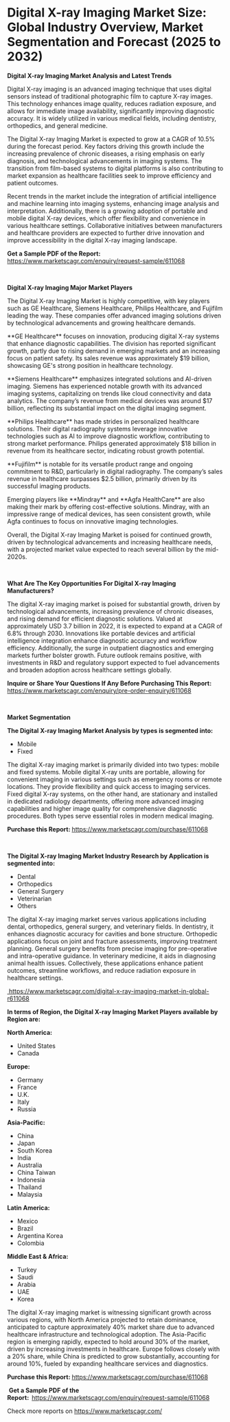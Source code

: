 <p><h1>Digital X-ray Imaging Market Size: Global Industry Overview, Market Segmentation and Forecast (2025 to 2032)</h1></p><p><strong>Digital X-ray Imaging Market Analysis and Latest Trends</strong></p>
<p><p>Digital X-ray imaging is an advanced imaging technique that uses digital sensors instead of traditional photographic film to capture X-ray images. This technology enhances image quality, reduces radiation exposure, and allows for immediate image availability, significantly improving diagnostic accuracy. It is widely utilized in various medical fields, including dentistry, orthopedics, and general medicine.</p><p>The Digital X-ray Imaging Market is expected to grow at a CAGR of 10.5% during the forecast period. Key factors driving this growth include the increasing prevalence of chronic diseases, a rising emphasis on early diagnosis, and technological advancements in imaging systems. The transition from film-based systems to digital platforms is also contributing to market expansion as healthcare facilities seek to improve efficiency and patient outcomes.</p><p>Recent trends in the market include the integration of artificial intelligence and machine learning into imaging systems, enhancing image analysis and interpretation. Additionally, there is a growing adoption of portable and mobile digital X-ray devices, which offer flexibility and convenience in various healthcare settings. Collaborative initiatives between manufacturers and healthcare providers are expected to further drive innovation and improve accessibility in the digital X-ray imaging landscape.</p></p>
<p><strong>Get a Sample PDF of the Report:&nbsp;</strong> <a href="https://www.marketscagr.com/enquiry/request-sample/611068?utm_campaign=3432&utm_medium=2&utm_source=Github&utm_content=ia&utm_term=23032025&utm_id=digital-x-ray-imaging">https://www.marketscagr.com/enquiry/request-sample/611068</a></p>
<p>&nbsp;</p>
<p><strong>Digital X-ray Imaging Major Market Players</strong></p>
<p><p>The Digital X-ray Imaging Market is highly competitive, with key players such as GE Healthcare, Siemens Healthcare, Philips Healthcare, and Fujifilm leading the way. These companies offer advanced imaging solutions driven by technological advancements and growing healthcare demands.</p><p>**GE Healthcare** focuses on innovation, producing digital X-ray systems that enhance diagnostic capabilities. The division has reported significant growth, partly due to rising demand in emerging markets and an increasing focus on patient safety. Its sales revenue was approximately $19 billion, showcasing GE's strong position in healthcare technology.</p><p>**Siemens Healthcare** emphasizes integrated solutions and AI-driven imaging. Siemens has experienced notable growth with its advanced imaging systems, capitalizing on trends like cloud connectivity and data analytics. The company’s revenue from medical devices was around $17 billion, reflecting its substantial impact on the digital imaging segment.</p><p>**Philips Healthcare** has made strides in personalized healthcare solutions. Their digital radiography systems leverage innovative technologies such as AI to improve diagnostic workflow, contributing to strong market performance. Philips generated approximately $18 billion in revenue from its healthcare sector, indicating robust growth potential.</p><p>**Fujifilm** is notable for its versatile product range and ongoing commitment to R&D, particularly in digital radiography. The company’s sales revenue in healthcare surpasses $2.5 billion, primarily driven by its successful imaging products.</p><p>Emerging players like **Mindray** and **Agfa HealthCare** are also making their mark by offering cost-effective solutions. Mindray, with an impressive range of medical devices, has seen consistent growth, while Agfa continues to focus on innovative imaging technologies. </p><p>Overall, the Digital X-ray Imaging Market is poised for continued growth, driven by technological advancements and increasing healthcare needs, with a projected market value expected to reach several billion by the mid-2020s.</p></p>
<p>&nbsp;</p>
<p><strong>What Are The Key Opportunities For Digital X-ray Imaging Manufacturers?</strong></p>
<p><p>The digital X-ray imaging market is poised for substantial growth, driven by technological advancements, increasing prevalence of chronic diseases, and rising demand for efficient diagnostic solutions. Valued at approximately USD 3.7 billion in 2022, it is expected to expand at a CAGR of 6.8% through 2030. Innovations like portable devices and artificial intelligence integration enhance diagnostic accuracy and workflow efficiency. Additionally, the surge in outpatient diagnostics and emerging markets further bolster growth. Future outlook remains positive, with investments in R&D and regulatory support expected to fuel advancements and broaden adoption across healthcare settings globally.</p></p>
<p><strong>Inquire or Share Your Questions If Any Before Purchasing This Report:</strong> <a href="https://www.marketscagr.com/enquiry/pre-order-enquiry/611068?utm_campaign=3432&utm_medium=2&utm_source=Github&utm_content=ia&utm_term=23032025&utm_id=digital-x-ray-imaging">https://www.marketscagr.com/enquiry/pre-order-enquiry/611068</a></p>
<p>&nbsp;</p>
<p><strong>Market Segmentation</strong></p>
<p><strong>The Digital X-ray Imaging Market Analysis by types is segmented into:</strong></p>
<p><ul><li>Mobile</li><li>Fixed</li></ul></p>
<p><p>The digital X-ray imaging market is primarily divided into two types: mobile and fixed systems. Mobile digital X-ray units are portable, allowing for convenient imaging in various settings such as emergency rooms or remote locations. They provide flexibility and quick access to imaging services. Fixed digital X-ray systems, on the other hand, are stationary and installed in dedicated radiology departments, offering more advanced imaging capabilities and higher image quality for comprehensive diagnostic procedures. Both types serve essential roles in modern medical imaging.</p></p>
<p><strong>Purchase this Report:&nbsp;</strong><a href="https://www.marketscagr.com/purchase/611068?utm_campaign=3432&utm_medium=2&utm_source=Github&utm_content=ia&utm_term=23032025&utm_id=digital-x-ray-imaging">https://www.marketscagr.com/purchase/611068</a></p>
<p>&nbsp;</p>
<p><strong>The Digital X-ray Imaging Market Industry Research by Application is segmented into:</strong></p>
<p><ul><li>Dental</li><li>Orthopedics</li><li>General Surgery</li><li>Veterinarian</li><li>Others</li></ul></p>
<p><p>The digital X-ray imaging market serves various applications including dental, orthopedics, general surgery, and veterinary fields. In dentistry, it enhances diagnostic accuracy for cavities and bone structure. Orthopedic applications focus on joint and fracture assessments, improving treatment planning. General surgery benefits from precise imaging for pre-operative and intra-operative guidance. In veterinary medicine, it aids in diagnosing animal health issues. Collectively, these applications enhance patient outcomes, streamline workflows, and reduce radiation exposure in healthcare settings.</p></p>
<p><a href="https://www.marketscagr.com/digital-x-ray-imaging-market-in-global-r611068?utm_campaign=3432&utm_medium=2&utm_source=Github&utm_content=ia&utm_term=23032025&utm_id=digital-x-ray-imaging">&nbsp;https://www.marketscagr.com/digital-x-ray-imaging-market-in-global-r611068</a></p>
<p><strong>In terms of Region, the Digital X-ray Imaging Market Players available by Region are:</strong></p>
<p>
    <p> <strong> North America: </strong>
        <ul>
            <li>United States</li>
            <li>Canada</li>
        </ul>
        </p> 
    <p> <strong> Europe: </strong>
        <ul>
            <li>Germany</li>
            <li>France</li>
            <li>U.K.</li>
            <li>Italy</li>
            <li>Russia</li>
        </ul>
        </p> 
    <p> <strong> Asia-Pacific: </strong>
        <ul>
            <li>China</li>
            <li>Japan</li>
            <li>South Korea</li>
            <li>India</li>
            <li>Australia</li>
            <li>China Taiwan</li>
            <li>Indonesia</li>
            <li>Thailand</li>
            <li>Malaysia</li>
        </ul>
        </p> 
    <p> <strong> Latin America: </strong>
        <ul>
            <li>Mexico</li>
            <li>Brazil</li>
            <li>Argentina Korea</li>
            <li>Colombia</li>
        </ul>
        </p> 
    <p> <strong> Middle East & Africa: </strong>
        <ul>
            <li>Turkey</li>
            <li>Saudi</li>
            <li>Arabia</li>
            <li>UAE</li>
            <li>Korea</li>
        </ul>
    </p>
    </p>
<p><p>The digital X-ray imaging market is witnessing significant growth across various regions, with North America projected to retain dominance, anticipated to capture approximately 40% market share due to advanced healthcare infrastructure and technological adoption. The Asia-Pacific region is emerging rapidly, expected to hold around 30% of the market, driven by increasing investments in healthcare. Europe follows closely with a 20% share, while China is predicted to grow substantially, accounting for around 10%, fueled by expanding healthcare services and diagnostics.</p></p>
<p><strong>Purchase this Report: </strong><a href="https://www.marketscagr.com/purchase/611068?utm_campaign=3432&utm_medium=2&utm_source=Github&utm_content=ia&utm_term=23032025&utm_id=digital-x-ray-imaging">https://www.marketscagr.com/purchase/611068</a></p>
<p>&nbsp;<strong>Get a Sample PDF of the Report:&nbsp;&nbsp;</strong><a href="https://www.marketscagr.com/enquiry/request-sample/611068?utm_campaign=3432&utm_medium=2&utm_source=Github&utm_content=ia&utm_term=23032025&utm_id=digital-x-ray-imaging">https://www.marketscagr.com/enquiry/request-sample/611068</a></p>
<p><strong></strong></p>
<p>Check more reports on <a href="https://www.marketscagr.com/?utm_campaign=3432&utm_medium=2&utm_source=Github&utm_content=ia&utm_term=23032025&utm_id=digital-x-ray-imaging">https://www.marketscagr.com/</a></p>